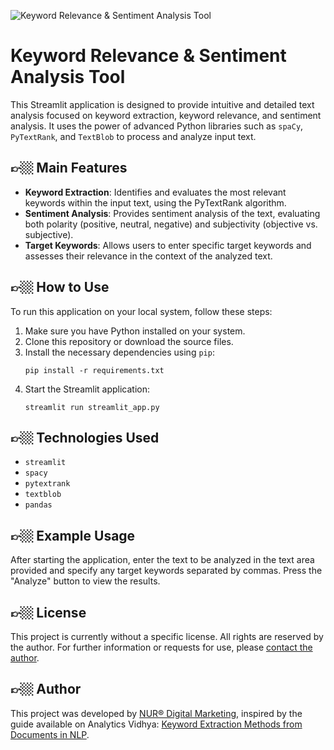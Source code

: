 ![Keyword Relevance & Sentiment Analysis Tool](https://raw.githubusercontent.com/nurdigitalmarketing/keyword-relevance-and-sentiment-app/main/keyword-relevance-and-sentiment-app.png)

# Keyword Relevance & Sentiment Analysis Tool

This Streamlit application is designed to provide intuitive and detailed text analysis focused on keyword extraction, keyword relevance, and sentiment analysis. It uses the power of advanced Python libraries such as `spaCy`, `PyTextRank`, and `TextBlob` to process and analyze input text.

## 👉🏼 Main Features

- **Keyword Extraction**: Identifies and evaluates the most relevant keywords within the input text, using the PyTextRank algorithm.
- **Sentiment Analysis**: Provides sentiment analysis of the text, evaluating both polarity (positive, neutral, negative) and subjectivity (objective vs. subjective).
- **Target Keywords**: Allows users to enter specific target keywords and assesses their relevance in the context of the analyzed text.

## 👉🏼 How to Use

To run this application on your local system, follow these steps:

1. Make sure you have Python installed on your system.
2. Clone this repository or download the source files.
3. Install the necessary dependencies using `pip`:
    ```
    pip install -r requirements.txt
    ```
4. Start the Streamlit application:
    ```
    streamlit run streamlit_app.py
    ```

## 👉🏼 Technologies Used

- `streamlit`
- `spacy`
- `pytextrank`
- `textblob`
- `pandas`

## 👉🏼 Example Usage

After starting the application, enter the text to be analyzed in the text area provided and specify any target keywords separated by commas. Press the "Analyze" button to view the results.

## 👉🏼 License

This project is currently without a specific license. All rights are reserved by the author. For further information or requests for use, please [contact the author](https://www.nur.it).

## 👉🏼 Author

This project was developed by [NUR® Digital Marketing](https://www.nur.it/), inspired by the guide available on Analytics Vidhya: [Keyword Extraction Methods from Documents in NLP](https://www.analyticsvidhya.com/blog/2022/03/keyword-extraction-methods-from-documents-in-nlp).

